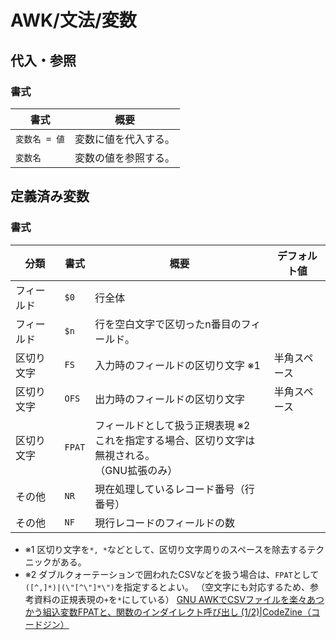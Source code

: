 # AWK/文法/変数

## 代入・参照

### 書式

| 書式          | 概要                 |
| ------------- | -------------------- |
| `変数名 = 値` | 変数に値を代入する。 |
| `変数名`      | 変数の値を参照する。 |

## 定義済み変数

### 書式

| 分類       | 書式   | 概要                                                         | デフォルト値 |
| ---------- | ------ | ------------------------------------------------------------ | ------------ |
| フィールド | `$0`   | 行全体                                                       |              |
| フィールド | `$n`   | 行を空白文字で区切ったn番目のフィールド。                    |              |
| 区切り文字 | `FS`   | 入力時のフィールドの区切り文字 ※1                            | 半角スペース |
| 区切り文字 | `OFS`  | 出力時のフィールドの区切り文字                               | 半角スペース |
| 区切り文字 | `FPAT` | フィールドとして扱う正規表現 ※2<br />これを指定する場合、区切り文字は無視される。<br />（GNU拡張のみ） |              |
| その他     | `NR`   | 現在処理しているレコード番号（行番号）                       |              |
| その他     | `NF`   | 現行レコードのフィールドの数                                 |              |

- ※1 区切り文字を`*, *`などとして、区切り文字周りのスペースを除去するテクニックがある。
- ※2 ダブルクォーテーションで囲われたCSVなどを扱う場合は、`FPAT`として`([^,]*)|(\"[^\"]*\")`を指定するとよい。
  （空文字にも対応するため、参考資料の正規表現の`+`を`*`にしている）
  [GNU AWKでCSVファイルを楽々あつかう組込変数FPATと、関数のインダイレクト呼び出し (1/2)|CodeZine（コードジン）](https://codezine.jp/article/detail/8323)
